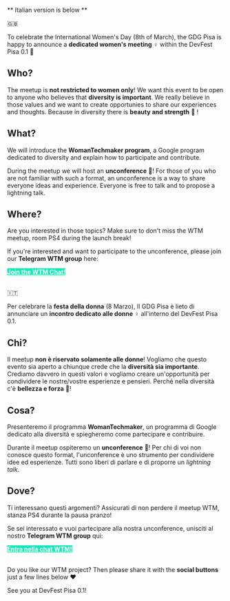 ** Italian version is below **

🇬🇧

To celebrate the International Women's Day (8th of March), the GDG Pisa is happy to announce a **dedicated women's meeting** ♀ within the DevFest Pisa 0.1 🎉

## Who?
The meetup is **not restricted to women only**! We want this event to be open to anyone who believes that **diversity is important**. We really believe in those values and we want to create opportunies to share our experiences and thoughts. Because in diversity there is **beauty and strength** 💪 !

## What?

We will introduce the **WomanTechmaker program**, a Google program dedicated to diversity and explain how to participate and contribute.

During the meetup we will host an **unconference** 📢! For those of you who are not familiar with such a format, an unconference is a way to share everyone ideas and experience. Everyone is free to talk and to propose a lightning talk.

## Where?

Are you interested in those topics? Make sure to don't miss the WTM meetup, room PS4 during the launch break!

If you're interested and want to participate to the unconference, please join our **Telegram WTM group** here:

<div class="text-center">
<a href="http://bit.ly/dfpi17-jscodelab" target="_blank" class="style-scope header-content" style="color: white; ">
  <paper-button class="style-scope header-content x-scope paper-button-0" raised="" role="button" tabindex="0" animated="" aria-disabled="false" elevation="1" style="color: white; background: #14eab6;"><b>Join the WTM Chat!</b></paper-button>
</a>
</div>
<br/>

🇮🇹

Per celebrare la **festa della donna** (8 Marzo), Il GDG Pisa è lieto di annunciare un **incontro dedicato alle donne** ♀ all'interno del DevFest Pisa 0.1.

## Chi?
Il meetup **non è riservato solamente alle donne**! Vogliamo che questo evento sia aperto a chiunque crede che la **diversità sia importante**. Crediamo davvero in questi valori e vogliamo creare un'opportunità per condividere le nostre/vostre esperienze e pensieri. Perché nella diversità c'è **bellezza e forza** 💪!

## Cosa?

Presenteremo il programma **WomanTechmaker**, un programma di Google dedicato alla diversità e spiegheremo come partecipare e contribuire.

Durante il meetup ospiteremo un **unconference** 📢! Per chi di voi non conosce questo format, l'unconference è uno strumento per condividere idee ed esperienze. Tutti sono liberi di parlare e di proporre un *lightning talk*.

## Dove?

Ti interessano questi argomenti? Assicurati di non perdere il meetup WTM, stanza PS4 durante la pausa pranzo!

Se sei interessato e vuoi partecipare alla nostra unconference, unisciti al nostro **Telegram WTM group** qui:

<div class="text-center">
<a href="http://bit.ly/dfpi17-jscodelab" target="_blank" class="style-scope header-content" style="color: white; ">
  <paper-button class="style-scope header-content x-scope paper-button-0" raised="" role="button" tabindex="0" animated="" aria-disabled="false" elevation="1" style="color: white; background: #14eab6;"><b>Entra nella chat WTM!</b></paper-button>
</a>
</div>
<br/>

Do you like our WTM project? Then please share it with the **social buttons** just a few lines below ❤️

See you at DevFest Pisa 0.1!